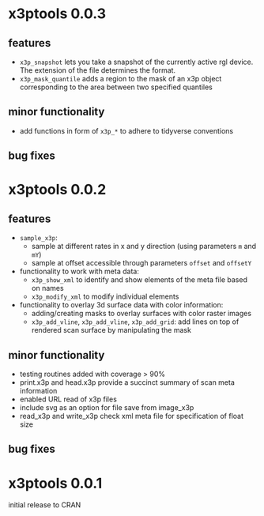 # x3ptools 0.0.3

## features

- `x3p_snapshot` lets you take a snapshot of the currently active rgl device. The extension of the file determines the format.
- `x3p_mask_quantile` adds a region to the mask of an x3p object corresponding to the area between two specified quantiles

## minor functionality 

- add functions in form of `x3p_*` to adhere to tidyverse conventions

## bug fixes

# x3ptools 0.0.2

## features

- `sample_x3p`: 
    - sample at different rates in x and y direction (using parameters `m` and `mY`)
    - sample at offset accessible through parameters `offset` and `offsetY`
- functionality to work with meta data: 
    - `x3p_show_xml` to identify and show elements of the meta file based on names
    - `x3p_modify_xml` to modify individual elements
- functionality to overlay 3d surface data with color information:    
    - adding/creating masks to overlay surfaces with color raster images    
    - `x3p_add_vline`, `x3p_add_vline`, `x3p_add_grid`: add lines on top of rendered scan surface by manipulating the mask

## minor functionality 

- testing routines added with coverage > 90%
- print.x3p and head.x3p provide a succinct summary of scan meta information
- enabled URL read of x3p files
- include svg as an option for file save from image_x3p
- read_x3p and write_x3p check xml meta file for specification of float size

## bug fixes

# x3ptools 0.0.1

initial release to CRAN
